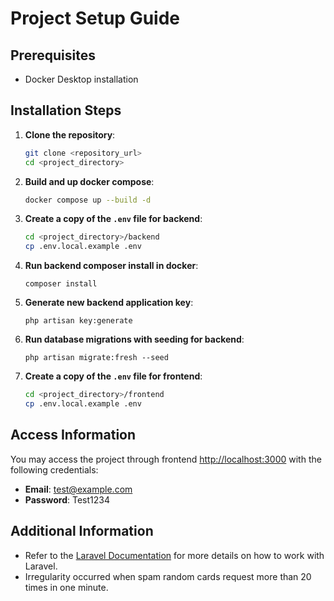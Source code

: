 # Project Setup Guide

## Prerequisites

- Docker Desktop installation

## Installation Steps

1. **Clone the repository**:

   ```bash
   git clone <repository_url>
   cd <project_directory>
   ```

2. **Build and up docker compose**:

   ```bash
   docker compose up --build -d
   ```

3. **Create a copy of the `.env` file for backend**:

   ```bash
   cd <project_directory>/backend
   cp .env.local.example .env
   ```

4. **Run backend composer install in docker**:

   ```docker app bash
   composer install
   ```

5. **Generate new backend application key**:

   ```docker app bash
   php artisan key:generate
   ```

6. **Run database migrations with seeding for backend**:

   ```docker app bash
   php artisan migrate:fresh --seed
   ```

7. **Create a copy of the `.env` file for frontend**:

   ```bash
   cd <project_directory>/frontend
   cp .env.local.example .env
   ```

## Access Information

You may access the project through frontend [http://localhost:3000](http://localhost:3000) with the following credentials:

- **Email**: test@example.com
- **Password**: Test1234

## Additional Information

- Refer to the [Laravel Documentation](https://laravel.com/docs/11.x) for more details on how to work with Laravel.
- Irregularity occurred when spam random cards request more than 20 times in one minute.
